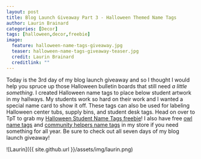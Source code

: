 ```yaml
---
layout: post
title: Blog Launch Giveaway Part 3 - Halloween Themed Name Tags
author: Laurin Brainard
categories: [Decor]
tags: [halloween,decor,freebie]
image:
  feature: halloween-name-tags-giveaway.jpg
  teaser: halloween-name-tags-giveaway-teaser.jpg
  credit: Laurin Brainard
  creditlink: ""
---
```

Today is the 3rd day of my blog launch giveaway and so I thought I would help you spruce up those Halloween bulletin boards that still need *a little something*. I created Halloween name tags to place below student artwork in my hallways. My students work so hard on their work and I wanted a special name card to show it off. These tags can also be used for labeling Halloween center tubs, supply bins, and student desk tags. Head on over to TpT to grab my [Halloween Student Name Tags freebie](http://bit.ly/2gjXIOC)! I also have free [owl name tags](http://bit.ly/2hJ52zH) and [community helpers name tags](http://bit.ly/2gdOZJR) in my store if you need something for all year. Be sure to check out all seven days of my blog launch giveaway!

![Laurin]({{ site.github.url }}/assets/img/laurin.png)